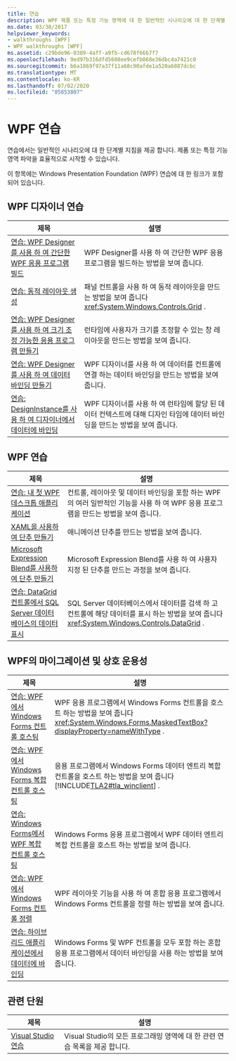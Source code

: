 ```yaml
---
title: 연습
description: WPF 제품 또는 특정 기능 영역에 대 한 일반적인 시나리오에 대 한 단계별 지침을 사용 합니다.
ms.date: 03/30/2017
helpviewer_keywords:
- walkthroughs [WPF]
- WPF walkthroughs [WPF]
ms.assetid: c29bde96-0389-4aff-a9fb-cd678f66b7f7
ms.openlocfilehash: 9ed97b316dfd5608ee9cefb068e36dbc4a7421c0
ms.sourcegitcommit: b6a1869f97a37f11a68c90afde1a520a6887dcbc
ms.translationtype: MT
ms.contentlocale: ko-KR
ms.lasthandoff: 07/02/2020
ms.locfileid: "85853807"
---
```

# <a name="wpf-walkthroughs"></a>WPF 연습
연습에서는 일반적인 시나리오에 대 한 단계별 지침을 제공 합니다. 제품 또는 특정 기능 영역 파악을 효율적으로 시작할 수 있습니다.

 이 항목에는 Windows Presentation Foundation (WPF) 연습에 대 한 링크가 포함 되어 있습니다.

## <a name="wpf-designer-walkthroughs"></a>WPF 디자이너 연습

|제목|설명|
|-----------|-----------------|
|[연습: WPF Designer를 사용 하 여 간단한 WPF 응용 프로그램 빌드](https://docs.microsoft.com/previous-versions/visualstudio/visual-studio-2010/bb546972(v=vs.100))|WPF Designer를 사용 하 여 간단한 WPF 응용 프로그램을 빌드하는 방법을 보여 줍니다.|
|[연습: 동적 레이아웃 생성](https://docs.microsoft.com/previous-versions/visualstudio/visual-studio-2010/bb514519(v=vs.100))|패널 컨트롤을 사용 하 여 동적 레이아웃을 만드는 방법을 보여 줍니다 <xref:System.Windows.Controls.Grid> .|
|[연습: WPF Designer를 사용 하 여 크기 조정 가능한 응용 프로그램 만들기](https://docs.microsoft.com/previous-versions/visualstudio/visual-studio-2010/bb546954(v=vs.100))|런타임에 사용자가 크기를 조정할 수 있는 창 레이아웃을 만드는 방법을 보여 줍니다.|
|[연습: WPF Designer를 사용 하 여 데이터 바인딩 만들기](https://docs.microsoft.com/previous-versions/visualstudio/visual-studio-2010/dd434207(v=vs.100))|WPF 디자이너를 사용 하 여 데이터를 컨트롤에 연결 하는 데이터 바인딩을 만드는 방법을 보여 줍니다.|
|[연습: DesignInstance를 사용 하 여 디자이너에서 데이터에 바인딩](https://docs.microsoft.com/previous-versions/visualstudio/visual-studio-2010/dd490796(v=vs.100))|WPF 디자이너를 사용 하 여 런타임에 할당 된 데이터 컨텍스트에 대해 디자인 타임에 데이터 바인딩을 만드는 방법을 보여 줍니다.|

## <a name="wpf-walkthroughs"></a>WPF 연습

|제목|설명|
|-----------|-----------------|
|[연습: 내 첫 WPF 데스크톱 애플리케이션](walkthrough-my-first-wpf-desktop-application.md)|컨트롤, 레이아웃 및 데이터 바인딩을 포함 하는 WPF의 여러 일반적인 기능을 사용 하 여 WPF 응용 프로그램을 만드는 방법을 보여 줍니다.|
|[XAML을 사용하여 단추 만들기](../controls/walkthrough-create-a-button-by-using-xaml.md)|애니메이션 단추를 만드는 방법을 보여 줍니다.|
|[Microsoft Expression Blend를 사용하여 단추 만들기](../controls/walkthrough-create-a-button-by-using-microsoft-expression-blend.md)|Microsoft Expression Blend를 사용 하 여 사용자 지정 된 단추를 만드는 과정을 보여 줍니다.|
|[연습: DataGrid 컨트롤에서 SQL Server 데이터베이스의 데이터 표시](../controls/walkthrough-display-data-from-a-sql-server-database-in-a-datagrid-control.md)|SQL Server 데이터베이스에서 데이터를 검색 하 고 컨트롤에 해당 데이터를 표시 하는 방법을 보여 줍니다 <xref:System.Windows.Controls.DataGrid> .|

## <a name="migration-and-interoperability-in-wpf"></a>WPF의 마이그레이션 및 상호 운용성

|제목|설명|
|-----------|-----------------|
|[연습: WPF에서 Windows Forms 컨트롤 호스팅](../advanced/walkthrough-hosting-a-windows-forms-control-in-wpf.md)|WPF 응용 프로그램에서 Windows Forms 컨트롤을 호스트 하는 방법을 보여 줍니다 <xref:System.Windows.Forms.MaskedTextBox?displayProperty=nameWithType> .|
|[연습: WPF에서 Windows Forms 복합 컨트롤 호스팅](../advanced/walkthrough-hosting-a-windows-forms-composite-control-in-wpf.md)|응용 프로그램에서 Windows Forms 데이터 엔트리 복합 컨트롤을 호스트 하는 방법을 보여 줍니다 [!INCLUDE[TLA2#tla_winclient](../../../../includes/tla2sharptla-winclient-md.md)] .|
|[연습: Windows Forms에서 WPF 복합 컨트롤 호스팅](../advanced/walkthrough-hosting-a-wpf-composite-control-in-windows-forms.md)|Windows Forms 응용 프로그램에서 WPF 데이터 엔트리 복합 컨트롤을 호스트 하는 방법을 보여 줍니다.|
|[연습: WPF에서 Windows Forms 컨트롤 정렬](../advanced/walkthrough-arranging-windows-forms-controls-in-wpf.md)|WPF 레이아웃 기능을 사용 하 여 혼합 응용 프로그램에서 Windows Forms 컨트롤을 정렬 하는 방법을 보여 줍니다.|
|[연습: 하이브리드 애플리케이션에서 데이터에 바인딩](../advanced/walkthrough-binding-to-data-in-hybrid-applications.md)|Windows Forms 및 WPF 컨트롤을 모두 포함 하는 혼합 응용 프로그램에서 데이터 바인딩을 사용 하는 방법을 보여 줍니다.|

## <a name="related-sections"></a>관련 단원

|제목|설명|
|-----------|-----------------|
|[Visual Studio 연습](https://docs.microsoft.com/previous-versions/visualstudio/visual-studio-2010/szatc41e(v=vs.100))|Visual Studio의 모든 프로그래밍 영역에 대 한 관련 연습 목록을 제공 합니다.|
